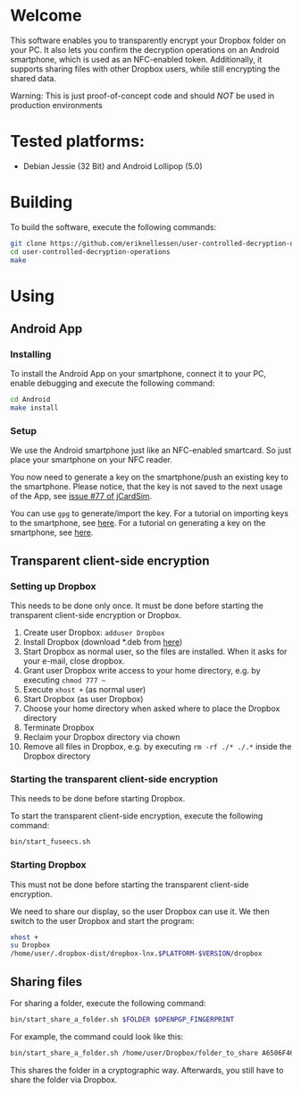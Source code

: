 # Welcome

This software enables you to transparently encrypt your Dropbox folder on your PC. It also lets you confirm the decryption operations on an Android smartphone, which is used as an NFC-enabled token. Additionally, it supports sharing files with other Dropbox users, while still encrypting the shared data.

Warning: This is just proof-of-concept code and should _NOT_ be used in production environments

# Tested platforms:

* Debian Jessie (32 Bit) and Android Lollipop (5.0)

# Building

To build the software, execute the following commands:

```sh
git clone https://github.com/eriknellessen/user-controlled-decryption-operations
cd user-controlled-decryption-operations
make
```

# Using

## Android App

### Installing

To install the Android App on your smartphone, connect it to your PC, enable debugging and execute the following command:

```sh
cd Android
make install
```

### Setup

We use the Android smartphone just like an NFC-enabled smartcard. So just place your smartphone on your NFC reader.

You now need to generate a key on the smartphone/push an existing key to the smartphone. Please notice, that the key is not saved to the next usage of the App, see [issue #77 of jCardSim](https://github.com/licel/jcardsim/issues/77).

You can use `gpg` to generate/import the key. For a tutorial on importing keys to the smartphone, see [here](https://developers.yubico.com/PGP/Importing_keys.html). For a tutorial on generating a key on the smartphone, see [here](https://www.gnupg.org/howtos/card-howto/en/ch03s03.html).

## Transparent client-side encryption

### Setting up Dropbox

This needs to be done only once. It must be done before starting the transparent client-side encryption or Dropbox.

1. Create user Dropbox: `adduser Dropbox`
2. Install Dropbox (download *.deb from [here](https://www.dropbox.com/))
3. Start Dropbox as normal user, so the files are installed. When it asks for your e-mail, close dropbox.
4. Grant user Dropbox write access to your home directory, e.g. by executing `chmod 777 ~`
5. Execute `xhost +` (as normal user)
6. Start Dropbox (as user Dropbox)
7. Choose your home directory when asked where to place the Dropbox directory
8. Terminate Dropbox
9. Reclaim your Dropbox directory via chown
10. Remove all files in Dropbox, e.g. by executing `rm -rf ./* ./.*` inside the Dropbox directory

### Starting the transparent client-side encryption

This needs to be done before starting Dropbox.

To start the transparent client-side encryption, execute the following command:

```sh
bin/start_fuseecs.sh
```

### Starting Dropbox

This must not be done before starting the transparent client-side encryption.

We need to share our display, so the user Dropbox can use it. We then switch to the user Dropbox and start the program:

```sh
xhost +
su Dropbox
/home/user/.dropbox-dist/dropbox-lnx.$PLATFORM-$VERSION/dropbox
```

## Sharing files

For sharing a folder, execute the following command:

```sh
bin/start_share_a_folder.sh $FOLDER $OPENPGP_FINGERPRINT
```

For example, the command could look like this:
```sh
bin/start_share_a_folder.sh /home/user/Dropbox/folder_to_share A6506F46
```

This shares the folder in a cryptographic way. Afterwards, you still have to share the folder via Dropbox.
